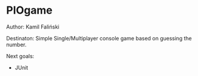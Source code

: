 # PIOgame

Author: Kamil Faliński

Destinaton: Simple Single/Multiplayer console game based on guessing the number.

Next goals:
  - JUnit
